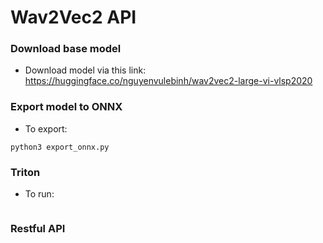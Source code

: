 # Wav2Vec2 API 

### Download base model
- Download model via this link: https://huggingface.co/nguyenvulebinh/wav2vec2-large-vi-vlsp2020

### Export model to ONNX

- To export:
```
python3 export_onnx.py
```
### Triton
- To run:
```

```

### Restful API